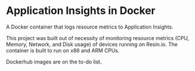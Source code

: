 # Application Insights in Docker
A Docker container that logs resource metrics to Application Insights. 

This project was built out of necessity of monitoring resource metrics (CPU, Memory, Network, and Disk usage) of devices running on Resin.io.
The container is built to run on x86 and ARM CPUs. 

Dockerhub images are on the to-do list.
